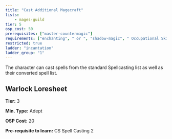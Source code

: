 ```yaml
---
title: "Cast Additional Magecraft"
lists:
    - mages-guild
tier: 5
osp_cost: 50
prerequisites: ["master-countermagic"]
requirements: ["enchanting", " or ", "shadow-magic", " Occupational Skill"]
restricted: true
ladder: "incantation"
ladder_group: "1"
---
```

The character can cast spells from the standard Spellcasting list as well as their converted spell list.


## Warlock Loresheet

**Tier:** 3

**Min. Type:** Adept

**OSP Cost:** 20

**Pre-requisite to learn:** CS Spell Casting 2